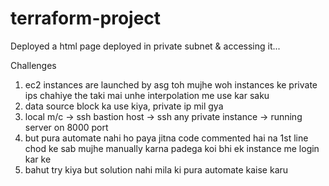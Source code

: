 # terraform-project
Deployed a html page deployed in private subnet &amp; accessing it...


Challenges
1. ec2 instances are launched by asg toh mujhe woh instances ke private ips chahiye the taki mai unhe interpolation me use kar saku
2. data source block ka use kiya, private ip mil gya
3. local m/c -> ssh bastion host -> ssh any private instance -> running server on 8000 port
4. but pura automate nahi ho paya jitna code commented hai na 1st line chod ke sab mujhe manually karna padega koi bhi ek instance me login kar ke
5. bahut try kiya but solution nahi mila ki pura automate kaise karu
